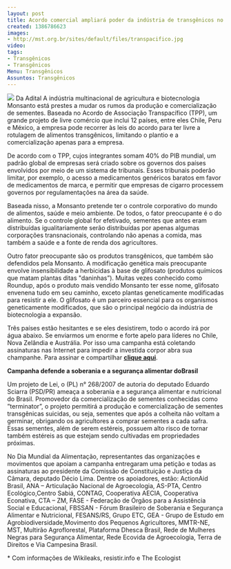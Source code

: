 ```yaml
---
layout: post
title: Acordo comercial ampliará poder da indústria de transgênicos no mundo
created: 1386786623
images:
- http://mst.org.br/sites/default/files/transpacifico.jpg
video: 
tags:
- Transgênicos
- Transgênicos
Menu: Transgênicos
Assuntos: Transgênicos
---
```



![](http://mst.org.br/sites/default/files/transpacifico.jpg)
Da Adital
A indústria multinacional de agricultura e biotecnologia Monsanto está prestes a mudar os rumos da produção e comercialização de sementes. Baseada no Acordo de Associação Transpacífico (TPP), um grande projeto de livre comércio que inclui 12 países, entre eles Chile, Peru e México, a empresa pode recorrer às leis do acordo para ter livre a rotulagem de alimentos transgênicos, limitando o plantio e a comercialização apenas para a empresa.


De acordo com o TPP, cujos integrantes somam 40% do PIB mundial, um padrão global de empresas será criado sobre os governos dos países envolvidos por meio de um sistema de tribunais. Esses tribunais poderão limitar, por exemplo, o acesso a medicamentos genéricos baratos em favor de medicamentos de marca, e permitir que empresas de cigarro processem governos por regulamentações na área da saúde.


Baseada nisso, a Monsanto pretende ter o controle corporativo do mundo de alimentos, saúde e meio ambiente. De todos, o fator preocupante é o do alimento. Se o controle global for efetivado, sementes que antes eram distribuídas igualitariamente serão distribuídas por apenas algumas corporações transnacionais, controlando não apenas a comida, mas também a saúde e a fonte de renda dos agricultores.


Outro fator preocupante são os produtos transgênicos, que também são defendidos pela Monsanto. A modificação genética mais preocupante envolve insensibilidade a herbicidas à base de glifosato (produtos químicos que matam plantas ditas "daninhas”). Muitas vezes conhecido como Roundup, após o produto mais vendido Monsanto ter esse nome, glifosato envenena tudo em seu caminho, exceto plantas geneticamente modificadas para resistir a ele. O glifosato é um parceiro essencial para os organismos geneticamente modificados, que são o principal negócio da indústria de biotecnologia a expansão.


Três países estão hesitantes e se eles desistirem, todo o acordo irá por água abaixo. Se enviarmos um enorme e forte apelo para líderes no Chile, Nova Zelândia e Austrália. Por isso uma campanha está coletando assinaturas nas Internet para impedir a investida corpor abra sua champanhe. Para assinar e compartilhar 
[**clique aqui**](http://www.avaaz.org/po/no_champagne_for_monsanto_loc/?byoCdeb&v=32298).


**Campanha defende a soberania e a segurança alimentar doBrasil**


Um projeto de Lei, o (PL) n° 268/2007 de autoria do deputado Eduardo Sciarra (PSD/PR) ameaça a soberania e a segurança alimentar e nutricional do Brasil. Promovedor da comercialização de sementes conhecidas como ”terminator”, o projeto permitirá a produção e comercialização de sementes transgênicas suicidas, ou seja, sementes que após a colheita não voltam a germinar, obrigando os agricultores a comprar sementes a cada safra. Essas sementes, além de serem estéreis, possuem alto risco de tornar também estéreis as que estejam sendo cultivadas em propriedades próximas.


No Dia Mundial da Alimentação, representantes das organizações e movimentos que apoiam a campanha entregaram uma petição e todas as assinaturas ao presidente da Comissão de Constituição e Justiça da Câmara, deputado Décio Lima. Dentre os apoiadores, estão: ActionAid Brasil, ANA – Articulação Nacional de Agroecologia, AS-PTA, Centro Ecológico,Centro Sabiá, CONTAG, Cooperativa AECIA, Cooperativa Econativa, CTA – ZM, FASE - Federação de Órgãos para a Assistência Social e Educacional, FBSSAN - Fórum Brasileiro de Soberania e Segurança Alimentar e Nutricional, FESANS/RS, Grupo ETC, GEA - Grupo de Estudo em Agrobiodiversidade,Movimento dos Pequenos Agricultores, MMTR-NE, MST, Multirão Agroflorestal, Plataforma Dhesca Brasil, Rede de Mulheres Negras para Segurança Alimentar, Rede Ecovida de Agroecologia, Terra de Direitos e Via Campesina Brasil.



\* Com informações de Wikileaks, resistir.info e The Ecologist
